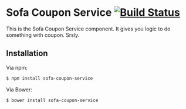 # Sofa Coupon Service [![Build Status](https://travis-ci.org/sofa/sofa-coupon-service.png?branch=master)](https://travis-ci.org/sofa/sofa-coupon-service)

This is the Sofa Coupon Service component. It gives you logic to do something with coupon. Srsly.

## Installation

Via npm:

```sh
$ npm install sofa-coupon-service
```

Via Bower:

```sh
$ bower install sofa-coupon-service
```
